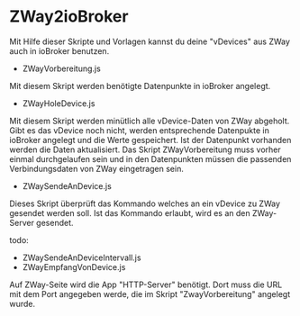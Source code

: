 # ZWay2ioBroker
Mit Hilfe dieser Skripte und Vorlagen kannst du deine "vDevices" aus ZWay auch in ioBroker benutzen.

- ZWayVorbereitung.js

Mit diesem Skript werden benötigte Datenpunkte in ioBroker angelegt.

- ZWayHoleDevice.js

Mit diesem Skript werden minütlich alle vDevice-Daten von ZWay abgeholt. Gibt es das vDevice noch nicht, werden entsprechende Datenpukte in ioBroker angelegt und die Werte gespeichert. Ist der Datenpunkt vorhanden werden die Daten aktualisiert. Das Skript ZWayVorbereitung muss vorher einmal durchgelaufen sein und in den Datenpunkten müssen die passenden Verbindungsdaten von ZWay eingetragen sein.

- ZWaySendeAnDevice.js

Dieses Skript überprüft das Kommando welches an ein vDevice zu ZWay gesendet werden soll. Ist das Kommando erlaubt, wird es an den ZWay-Server gesendet.

todo:
- ZWaySendeAnDeviceIntervall.js
- ZWayEmpfangVonDevice.js

Auf ZWay-Seite wird die App "HTTP-Server" benötigt. Dort muss die URL mit dem Port angegeben werde, die im Skript "ZwayVorbereitung" angelegt wurde.
